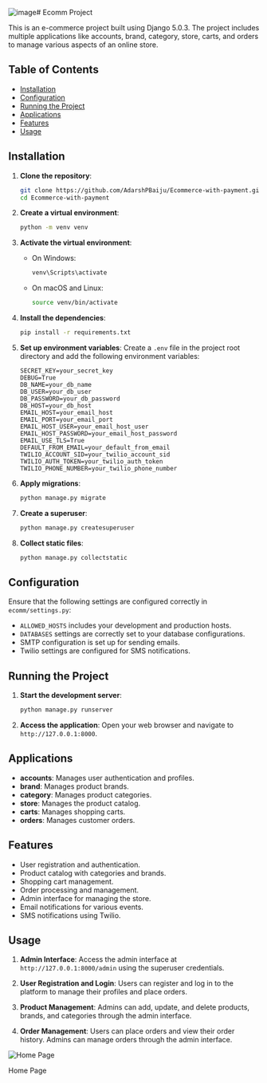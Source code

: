 ![image](https://github.com/AdarshPBaiju/Ecommerce-with-payment/assets/161452962/58e1524c-f451-40a1-9986-dd9ace60c464)# Ecomm Project



This is an e-commerce project built using Django 5.0.3. The project includes multiple applications like accounts, brand, category, store, carts, and orders to manage various aspects of an online store.

## Table of Contents

- [Installation](#installation)
- [Configuration](#configuration)
- [Running the Project](#running-the-project)
- [Applications](#applications)
- [Features](#features)
- [Usage](#usage)

## Installation

1. **Clone the repository**:
    ```bash
    git clone https://github.com/AdarshPBaiju/Ecommerce-with-payment.git
    cd Ecommerce-with-payment
    ```

2. **Create a virtual environment**:
    ```bash
    python -m venv venv
    ```

3. **Activate the virtual environment**:
    - On Windows:
        ```bash
        venv\Scripts\activate
        ```
    - On macOS and Linux:
        ```bash
        source venv/bin/activate
        ```

4. **Install the dependencies**:
    ```bash
    pip install -r requirements.txt
    ```

5. **Set up environment variables**:
    Create a `.env` file in the project root directory and add the following environment variables:
    ```plaintext
    SECRET_KEY=your_secret_key
    DEBUG=True
    DB_NAME=your_db_name
    DB_USER=your_db_user
    DB_PASSWORD=your_db_password
    DB_HOST=your_db_host
    EMAIL_HOST=your_email_host
    EMAIL_PORT=your_email_port
    EMAIL_HOST_USER=your_email_host_user
    EMAIL_HOST_PASSWORD=your_email_host_password
    EMAIL_USE_TLS=True
    DEFAULT_FROM_EMAIL=your_default_from_email
    TWILIO_ACCOUNT_SID=your_twilio_account_sid
    TWILIO_AUTH_TOKEN=your_twilio_auth_token
    TWILIO_PHONE_NUMBER=your_twilio_phone_number
    ```

6. **Apply migrations**:
    ```bash
    python manage.py migrate
    ```

7. **Create a superuser**:
    ```bash
    python manage.py createsuperuser
    ```

8. **Collect static files**:
    ```bash
    python manage.py collectstatic
    ```

## Configuration

Ensure that the following settings are configured correctly in `ecomm/settings.py`:

- `ALLOWED_HOSTS` includes your development and production hosts.
- `DATABASES` settings are correctly set to your database configurations.
- SMTP configuration is set up for sending emails.
- Twilio settings are configured for SMS notifications.

## Running the Project

1. **Start the development server**:
    ```bash
    python manage.py runserver
    ```

2. **Access the application**:
    Open your web browser and navigate to `http://127.0.0.1:8000`.

## Applications

- **accounts**: Manages user authentication and profiles.
- **brand**: Manages product brands.
- **category**: Manages product categories.
- **store**: Manages the product catalog.
- **carts**: Manages shopping carts.
- **orders**: Manages customer orders.

## Features

- User registration and authentication.
- Product catalog with categories and brands.
- Shopping cart management.
- Order processing and management.
- Admin interface for managing the store.
- Email notifications for various events.
- SMS notifications using Twilio.

## Usage

1. **Admin Interface**:
    Access the admin interface at `http://127.0.0.1:8000/admin` using the superuser credentials.

2. **User Registration and Login**:
    Users can register and log in to the platform to manage their profiles and place orders.

3. **Product Management**:
    Admins can add, update, and delete products, brands, and categories through the admin interface.

4. **Order Management**:
    Users can place orders and view their order history. Admins can manage orders through the admin interface.

![Home Page](https://media.licdn.com/dms/image/D562DAQFFFbHf26pjhg/profile-treasury-image-shrink_1920_1920/0/1712985491525?e=1717592400&v=beta&t=NRnPXy1wc42M0a5rK6-BdkjEEo0NJL4rKVnXP7sIHLk)


Home Page
